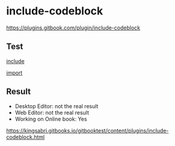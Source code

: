 # include-codeblock

https://plugins.gitbook.com/plugin/include-codeblock


## Test

[include](../files/test.js)

[import](../files/test.js)


## Result 

- Desktop Editor: not the real result 
- Web Editor: not the real result 
- Working on Online book: Yes

https://kingsabri.gitbooks.io/gitbooktest/content/plugins/include-codeblock.html
